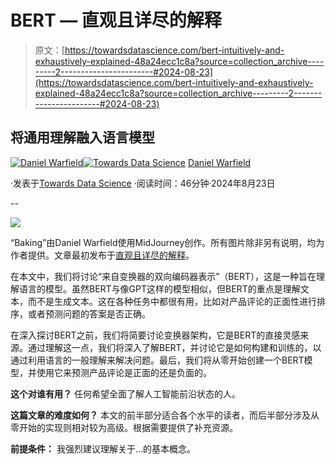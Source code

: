 # BERT — 直观且详尽的解释

> 原文：[https://towardsdatascience.com/bert-intuitively-and-exhaustively-explained-48a24ecc1c8a?source=collection_archive---------2-----------------------#2024-08-23](https://towardsdatascience.com/bert-intuitively-and-exhaustively-explained-48a24ecc1c8a?source=collection_archive---------2-----------------------#2024-08-23)

## 将通用理解融入语言模型

[](https://medium.com/@danielwarfield1?source=post_page---byline--48a24ecc1c8a--------------------------------)[![Daniel Warfield](../Images/c1c8b4dd514f6813e08e401401324bca.png)](https://medium.com/@danielwarfield1?source=post_page---byline--48a24ecc1c8a--------------------------------)[](https://towardsdatascience.com/?source=post_page---byline--48a24ecc1c8a--------------------------------)[![Towards Data Science](../Images/a6ff2676ffcc0c7aad8aaf1d79379785.png)](https://towardsdatascience.com/?source=post_page---byline--48a24ecc1c8a--------------------------------) [Daniel Warfield](https://medium.com/@danielwarfield1?source=post_page---byline--48a24ecc1c8a--------------------------------)

·发表于[Towards Data Science](https://towardsdatascience.com/?source=post_page---byline--48a24ecc1c8a--------------------------------) ·阅读时间：46分钟·2024年8月23日

--

![](../Images/a936f980e2bca9d843e27da4b08d8e3f.png)

“Baking”由Daniel Warfield使用MidJourney创作。所有图片除非另有说明，均为作者提供。文章最初发布于[直观且详尽的解释](https://iaee.substack.com/)。

在本文中，我们将讨论“来自变换器的双向编码器表示”（BERT），这是一种旨在理解语言的模型。虽然BERT与像GPT这样的模型相似，但BERT的重点是理解文本，而不是生成文本。这在各种任务中都很有用，比如对产品评论的正面性进行排序，或者预测问题的答案是否正确。

在深入探讨BERT之前，我们将简要讨论变换器架构，它是BERT的直接灵感来源。通过理解这一点，我们将深入了解BERT，并讨论它是如何构建和训练的，以通过利用语言的一般理解来解决问题。最后，我们将从零开始创建一个BERT模型，并使用它来预测产品评论是正面的还是负面的。

**这个对谁有用？** 任何希望全面了解人工智能前沿状态的人。

**这篇文章的难度如何？** 本文的前半部分适合各个水平的读者，而后半部分涉及从零开始的实现则相对较为高级。根据需要提供了补充资源。

**前提条件：** 我强烈建议理解关于…的基本概念。
